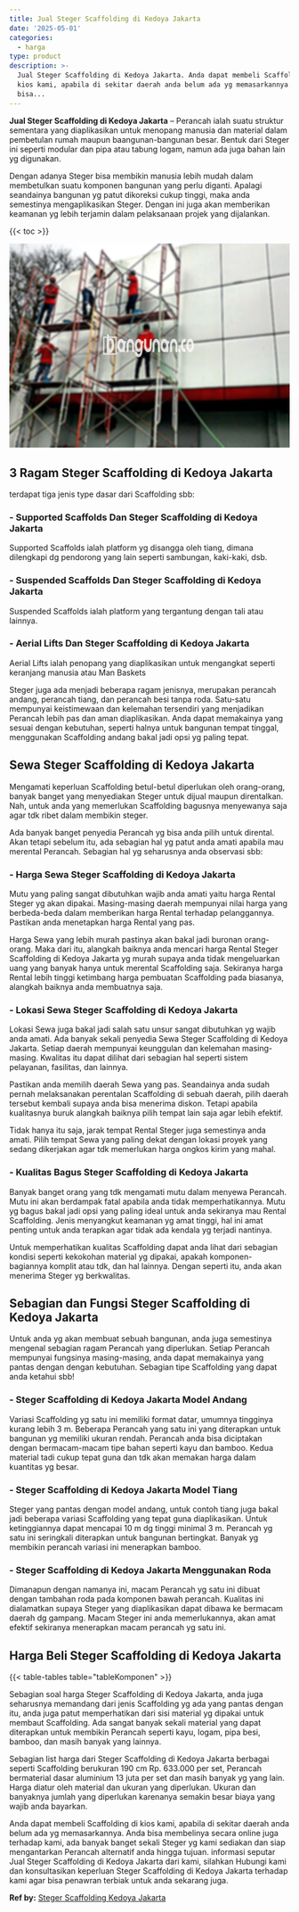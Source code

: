 ```yaml
---
title: Jual Steger Scaffolding di Kedoya Jakarta
date: '2025-05-01'
categories:
  - harga
type: product
description: >-
  Jual Steger Scaffolding di Kedoya Jakarta. Anda dapat membeli Scaffolding di
  kios kami, apabila di sekitar daerah anda belum ada yg memasarkannya. Anda
  bisa...
---
```


**Jual Steger Scaffolding di Kedoya Jakarta** – Perancah ialah suatu struktur sementara yang diaplikasikan untuk menopang manusia dan material dalam pembetulan rumah maupun baangunan-bangunan besar. Bentuk dari Steger ini seperti modular dan pipa atau tabung logam, namun ada juga bahan lain yg digunakan.

Dengan adanya Steger bisa membikin manusia lebih mudah dalam membetulkan suatu komponen bangunan yang perlu diganti. Apalagi seandainya bangunan yg patut dikoreksi cukup tinggi, maka anda semestinya mengaplikasikan Steger. Dengan ini juga akan memberikan keamanan yg lebih terjamin dalam pelaksanaan projek yang dijalankan.

{{< toc >}}

![Jual Steger Scaffolding di Kedoya Jakarta](/images/sewa-scaffolding-steger-07.png)

## 3 Ragam Steger Scaffolding di Kedoya Jakarta

terdapat tiga jenis type dasar dari Scaffolding sbb:

### \- Supported Scaffolds Dan Steger Scaffolding di Kedoya Jakarta

Supported Scaffolds ialah platform yg disangga oleh tiang, dimana dilengkapi dg pendorong yang lain seperti sambungan, kaki-kaki, dsb.

### \- Suspended Scaffolds Dan Steger Scaffolding di Kedoya Jakarta

Suspended Scaffolds ialah platform yang tergantung dengan tali atau lainnya.

### \- Aerial Lifts Dan Steger Scaffolding di Kedoya Jakarta

Aerial Lifts ialah penopang yang diaplikasikan untuk mengangkat seperti keranjang manusia atau Man Baskets

Steger juga ada menjadi beberapa ragam jenisnya, merupakan perancah andang, perancah tiang, dan perancah besi tanpa roda. Satu-satu mempunyai keistimewaan dan kelemahan tersendiri yang menjadikan Perancah lebih pas dan aman diaplikasikan. Anda dapat memakainya yang sesuai dengan kebutuhan, seperti halnya untuk bangunan tempat tinggal, menggunakan Scaffolding andang bakal jadi opsi yg paling tepat.

## Sewa Steger Scaffolding di Kedoya Jakarta

Mengamati keperluan Scaffolding betul-betul diperlukan oleh orang-orang, banyak banget yang menyediakan Steger untuk dijual maupun direntalkan. Nah, untuk anda yang memerlukan Scaffolding bagusnya menyewanya saja agar tdk ribet dalam membikin steger.

Ada banyak banget penyedia Perancah yg bisa anda pilih untuk dirental. Akan tetapi sebelum itu, ada sebagian hal yg patut anda amati apabila mau merental Perancah. Sebagian hal yg seharusnya anda observasi sbb:

### \- Harga Sewa Steger Scaffolding di Kedoya Jakarta

Mutu yang paling sangat dibutuhkan wajib anda amati yaitu harga Rental Steger yg akan dipakai. Masing-masing daerah mempunyai nilai harga yang berbeda-beda dalam memberikan harga Rental terhadap pelanggannya. Pastikan anda menetapkan harga Rental yang pas.

Harga Sewa yang lebih murah pastinya akan bakal jadi buronan orang-orang. Maka dari itu, alangkah baiknya anda mencari harga Rental Steger Scaffolding di Kedoya Jakarta yg murah supaya anda tidak mengeluarkan uang yang banyak hanya untuk merental Scaffolding saja. Sekiranya harga Rental lebih tinggi ketimbang harga pembuatan Scaffolding pada biasanya, alangkah baiknya anda membuatnya saja.

### \- Lokasi Sewa Steger Scaffolding di Kedoya Jakarta

Lokasi Sewa juga bakal jadi salah satu unsur sangat dibutuhkan yg wajib anda amati. Ada banyak sekali penyedia Sewa Steger Scaffolding di Kedoya Jakarta. Setiap daerah mempunyai keunggulan dan kelemahan masing-masing. Kwalitas itu dapat dilihat dari sebagian hal seperti sistem pelayanan, fasilitas, dan lainnya.

Pastikan anda memilih daerah Sewa yang pas. Seandainya anda sudah pernah melaksanakan perentalan Scaffolding di sebuah daerah, pilih daerah tersebut kembali supaya anda bisa menerima diskon. Tetapi apabila kualitasnya buruk alangkah baiknya pilih tempat lain saja agar lebih efektif.

Tidak hanya itu saja, jarak tempat Rental Steger juga semestinya anda amati. Pilih tempat Sewa yang paling dekat dengan lokasi proyek yang sedang dikerjakan agar tdk memerlukan harga ongkos kirim yang mahal.

### \- Kualitas Bagus Steger Scaffolding di Kedoya Jakarta

Banyak banget orang yang tdk mengamati mutu dalam menyewa Perancah. Mutu ini akan berdampak fatal apabila anda tidak memperhatikannya. Mutu yg bagus bakal jadi opsi yang paling ideal untuk anda sekiranya mau Rental Scaffolding. Jenis menyangkut keamanan yg amat tinggi, hal ini amat penting untuk anda terapkan agar tidak ada kendala yg terjadi nantinya.

Untuk memperhatikan kualitas Scaffolding dapat anda lihat dari sebagian kondisi seperti kekokohan material yg dipakai, apakah komponen-bagiannya komplit atau tdk, dan hal lainnya. Dengan seperti itu, anda akan menerima Steger yg berkwalitas.

## Sebagian dan Fungsi Steger Scaffolding di Kedoya Jakarta

Untuk anda yg akan membuat sebuah bangunan, anda juga semestinya mengenal sebagian ragam Perancah yang diperlukan. Setiap Perancah mempunyai fungsinya masing-masing, anda dapat memakainya yang pantas dengan dengan kebutuhan. Sebagian tipe Scaffolding yang dapat anda ketahui sbb!

### \- Steger Scaffolding di Kedoya Jakarta Model Andang

Variasi Scaffolding yg satu ini memiliki format datar, umumnya tingginya kurang lebih 3 m. Beberapa Perancah yang satu ini yang diterapkan untuk bangunan yg memiliki ukuran rendah. Perancah anda bisa diciptakan dengan bermacam-macam tipe bahan seperti kayu dan bamboo. Kedua material tadi cukup tepat guna dan tdk akan memakan harga dalam kuantitas yg besar.

### \- Steger Scaffolding di Kedoya Jakarta Model Tiang

Steger yang pantas dengan model andang, untuk contoh tiang juga bakal jadi beberapa variasi Scaffolding yang tepat guna diaplikasikan. Untuk ketinggiannya dapat mencapai 10 m dg tinggi minimal 3 m. Perancah yg satu ini seringkali diterapkan untuk bangunan bertingkat. Banyak yg membikin perancah variasi ini menerapkan bamboo.

### \- Steger Scaffolding di Kedoya Jakarta Menggunakan Roda

Dimanapun dengan namanya ini, macam Perancah yg satu ini dibuat dengan tambahan roda pada komponen bawah perancah. Kualitas ini dialamatkan supaya Steger yang diaplikasikan dapat dibawa ke bermacam daerah dg gampang. Macam Steger ini anda memerlukannya, akan amat efektif sekiranya menerapkan macam perancah yg satu ini.

## Harga Beli Steger Scaffolding di Kedoya Jakarta

{{< table-tables table="tableKomponen" >}}

Sebagian soal harga Steger Scaffolding di Kedoya Jakarta, anda juga seharusnya memandang dari jenis Scaffolding yg ada yang pantas dengan itu, anda juga patut memperhatikan dari sisi material yg dipakai untuk membaut Scaffolding. Ada sangat banyak sekali material yang dapat diterapkan untuk membikin Perancah seperti kayu, logam, pipa besi, bamboo, dan masih banyak yang lainnya.

Sebagian list harga dari Steger Scaffolding di Kedoya Jakarta berbagai seperti Scaffolding berukuran 190 cm Rp. 633.000 per set, Perancah bermaterial dasar aluminium 13 juta per set dan masih banyak yg yang lain. Harga diatur oleh material dan ukuran yang diperlukan. Ukuran dan banyaknya jumlah yang diperlukan karenanya semakin besar biaya yang wajib anda bayarkan.

Anda dapat membeli Scaffolding di kios kami, apabila di sekitar daerah anda belum ada yg memasarkannya. Anda bisa membelinya secara online juga terhadap kami, ada banyak banget sekali Steger yg kami sediakan dan siap mengantarkan Perancah alternatif anda hingga tujuan. informasi seputar Jual Steger Scaffolding di Kedoya Jakarta dari kami, silahkan Hubungi kami dan konsultasikan keperluan Steger Scaffolding di Kedoya Jakarta terhadap kami agar bisa penawran terbiak untuk anda sekarang juga.

**Ref by:** [Steger Scaffolding Kedoya Jakarta](https://id.wikipedia.org/wiki/Steger)
